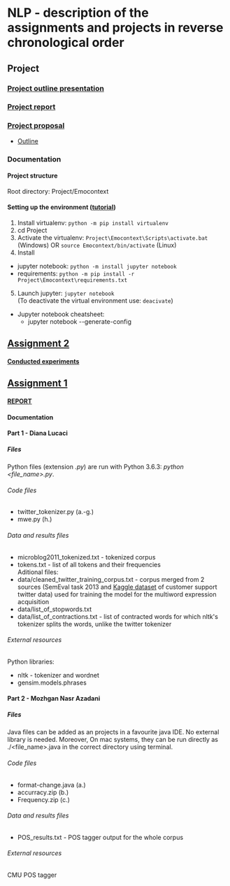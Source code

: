 # NLP - description of the assignments and projects in reverse chronological order
## Project
### [Project outline presentation](https://www.overleaf.com/2855726451kpvcrdxsgmgf)
### [Project report](https://www.overleaf.com/read/vbrhrqtwtzgp)
### [Project proposal](https://docs.google.com/document/d/1W_B9nWewimRRqxOsYwpj_8LdMqTV0jieH9v25srog-s/edit?usp=sharing)
* [Outline](https://docs.google.com/document/d/1qElk-j3W9u_FA2SbUZ4Ffjc9RLeJXBh6uTNgeCt2bJk/edit?usp=sharing)
### Documentation
#### Project structure
Root directory: Project/Emocontext
#### Setting up the environment ([tutorial](https://medium.com/@eleroy/jupyter-notebook-in-a-virtual-environment-virtualenv-8f3c3448247))
1. Install virtualenv: `python -m pip install virtualenv`  
2. cd Project
3. Activate the virtualenv: `Project\Emocontext\Scripts\activate.bat` (Windows) OR `source Emocontext/bin/activate` (Linux)
4. Install
* jupyter notebook: `python -m install jupyter notebook`
* requirements: `python -m pip install -r Project\Emocontext\requirements.txt`
5. Launch jupyter: `jupyter notebook`  
(To deactivate the virtual environment use: `deacivate`)
* Jupyter notebook cheatsheet:  
    * jupyter notebook --generate-config


## [Assignment 2](http://www.site.uottawa.ca/~diana/csi5386/A2_2019/A2_2019.htm)
#### [Conducted experiments](https://docs.google.com/document/d/1IS4sygSWIEHFvzKDGD4ciBL4qJP5-ssrInDVY_WpcUw/edit?usp=sharing)
## [Assignment 1](http://www.site.uottawa.ca/~diana/csi5386/A1_2018/A1_2018.htm)
#### [REPORT](https://docs.google.com/document/d/18pFDDHKXVCzbM22J5qirgS-TxZdazvMgooEnxDkiG50/edit?usp=sharing)
#### Documentation
#### Part 1 - Diana Lucaci
##### Files
Python files (extension _.py_) are run with Python 3.6.3: _python <file_name>.py_.
###### Code files
* twitter_tokenizer.py (a.-g.)
* mwe.py (h.)
###### Data and results files
* microblog2011_tokenized.txt - tokenized corpus
* tokens.txt - list of all tokens and their frequencies  
Aditional files:  
* data/cleaned_twitter_training_corpus.txt - corpus merged from 2 sources (SemEval task 2013 and [Kaggle dataset](https://www.kaggle.com/thoughtvector/customer-support-on-twitter#twcs.zip) of customer support twitter data) used for training the model for the multiword expression acquisition
* data/list_of_stopwords.txt
* data/list_of_contractions.txt - list of contracted words for which nltk's tokenizer splits the words, unlike the twitter tokenizer
###### External resources
Python libraries:  
* nltk - tokenizer and wordnet
* gensim.models.phrases
#### Part 2 - Mozhgan Nasr Azadani
##### Files
Java files can be added as an projects in a favourite java IDE. No external library is needed. Moreover, On mac systems, they can be run directly as ./<file_name>.java in the correct directory using terminal. 
###### Code files
* format-change.java (a.)
* accurracy.zip (b.)
* Frequency.zip (c.)
###### Data and results files
* POS_results.txt - POS tagger output for the whole corpus
###### External resources
CMU POS tagger
